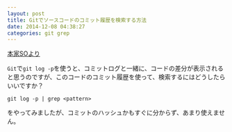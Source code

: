 ```yaml
---
layout: post
title: Gitでソースコードのコミット履歴を検索する方法
date: 2014-12-08 04:38:27
categories: git grep
---
```

<!-- {% raw %} -->
<p><a href="https://stackoverflow.com/questions/2928584/how-to-grep-search-committed-code-in-the-git-history">本家SOより</a></p>

<p><code>Git</code>で<code>git log -p</code>を使うと、コミットログと一緒に、コードの差分が表示されると思うのですが、このコードのコミット履歴を使って、検索するにはどうしたらいいですか？</p>

<pre><code>git log -p | grep &lt;pattern&gt;
</code></pre>

<p>をやってみましたが、コミットのハッシュかもすぐに分からず、あまり使えません。</p>
<!-- {% endraw %} -->
